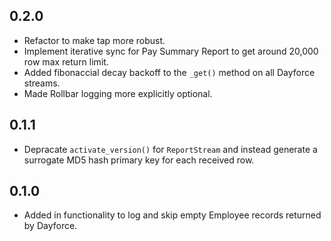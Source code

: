 ## 0.2.0

 - Refactor to make tap more robust.
 - Implement iterative sync for Pay Summary Report to get around 20,000 row max return limit.
 - Added fibonaccial decay backoff to the `_get()` method on all Dayforce streams.
 - Made Rollbar logging more explicitly optional.

## 0.1.1

 - Depracate `activate_version()` for `ReportStream` and instead generate a surrogate MD5 hash primary key for each received row.

## 0.1.0

 - Added in functionality to log and skip empty Employee records returned by Dayforce.

